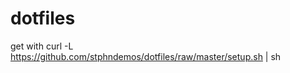 dotfiles
========

get with curl -L https://github.com/stphndemos/dotfiles/raw/master/setup.sh | sh

